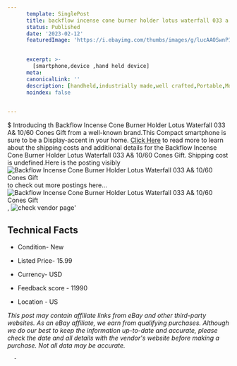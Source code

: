 ```yaml
---
      template: SinglePost
      title: backflow incense cone burner holder lotus waterfall 033 a 10 60 cones gift
      status: Published
      date: '2023-02-12'
      featuredImage: 'https://i.ebayimg.com/thumbs/images/g/lucAAOSwnP1jnJI7/s-l225.jpg'
       

      excerpt: >-
        [smartphone,device ,hand held device]
      meta:
      canonicalLink: ''
      description: [handheld,industrially made,well crafted,Portable,Mobile,Compact,Convenient,Lightweight,Maneuverable,Man-portable,Miniature,Carriable,Hand-held,Light,Holdable,Transportable,Mobile device,Pocket-sized,On-the-go,Wireless,Cordless,Compact size,Convenient size, smartphone,device ,hand held device]
      noindex: false
      

---
```

$
      Introducing th Backflow Incense Cone Burner Holder Lotus Waterfall 033 A& 10/60 Cones Gift from a well-known brand.This Compact smartphone is sure to be a Display-accent in your home. [Click Here](https://www.ebay.com/itm/284215337285?hash=item422c8de145%3Ag%3AlucAAOSwnP1jnJI7&mkevt=1&mkcid=1&mkrid=711-53200-19255-0&campid=%253CePNCampaignId%253E&customid=%253CreferenceId%253E&toolid=10049) to read more to learn about the shipping costs and additional details for the Backflow Incense Cone Burner Holder Lotus Waterfall 033 A& 10/60 Cones Gift. Shipping cost is undefined.Here is the posting visibly ![Backflow Incense Cone Burner Holder Lotus Waterfall 033 A& 10/60 Cones Gift](https://i.ebayimg.com/thumbs/images/g/lucAAOSwnP1jnJI7/s-l225.jpg) to check out more postings here... ![Backflow Incense Cone Burner Holder Lotus Waterfall 033 A& 10/60 Cones Gift](https://i.ebayimg.com/images/g/lucAAOSwnP1jnJI7/s-l1200.jpg), ![check vendor page](https://origin-galleryplus.ebayimg.com/ws/web/284215337285_2_0_1/225x225.jpg,https://origin-galleryplus.ebayimg.com/ws/web/284215337285_3_0_1/225x225.jpg,https://origin-galleryplus.ebayimg.com/ws/web/284215337285_4_0_1/225x225.jpg,https://origin-galleryplus.ebayimg.com/ws/web/284215337285_5_0_1/225x225.jpg,https://origin-galleryplus.ebayimg.com/ws/web/284215337285_6_0_1/225x225.jpg,https://origin-galleryplus.ebayimg.com/ws/web/284215337285_7_0_1/225x225.jpg,https://origin-galleryplus.ebayimg.com/ws/web/284215337285_8_0_1/225x225.jpg,https://origin-galleryplus.ebayimg.com/ws/web/284215337285_9_0_1/225x225.jpg,https://origin-galleryplus.ebayimg.com/ws/web/284215337285_10_0_1/225x225.jpg,https://origin-galleryplus.ebayimg.com/ws/web/284215337285_11_0_1/225x225.jpg,https://origin-galleryplus.ebayimg.com/ws/web/284215337285_12_0_1/225x225.jpg)'

      

 ## Technical Facts 



     
      

 - Condition- New 


      

 - Listed Price- 15.99 


      

 - Currency- USD 


      

 - Feedback score - 11990 


      

 - Location - US 


      
      

 *_This post may contain affiliate links from eBay and other third-party websites. As an eBay affiliate, we earn from qualifying purchases. Although we do our best to keep the information up-to-date and accurate, please check the date and all details with the vendor's website before making a purchase. Not all data may be accurate._*




      -
